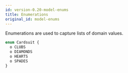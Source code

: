 ```yaml
---
id: version-0.20-model-enums
title: Enumerations
original_id: model-enums
---
```


Enumerations are used to capture lists of domain values.

```js
enum Cardsuit {
  o CLUBS
  o DIAMONDS
  o HEARTS
  o SPADES
}
```

